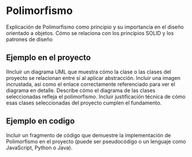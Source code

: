 # Polimorfismo
Explicación de Polimorfismo como principio y su importancia en el diseño orientado
a objetos. Cómo se relaciona con los principios SOLID y los patrones de diseño

## Ejemplo en el proyecto 
IIncluir un diagrama UML que muestra cómo la clase o las clases del proyecto se
relacionan entre sí al aplicar abstracción. Incluir una imagen incrustada, así como el
enlace correctamente referenciado para ver el diagrama en detalle. Describe cómo
el diagrama de las clases seleccionadas refleja el polimorfismo. Incluir
justificación técnica de cómo esas clases seleccionadas del proyecto cumplen
el fundamento.

## Ejemplo en codigo
Incluir un fragmento de código que demuestre la implementación de Polimorfismo en
el proyecto (puede ser pseudocódigo o un lenguaje como JavaScript, Python o
Java).
